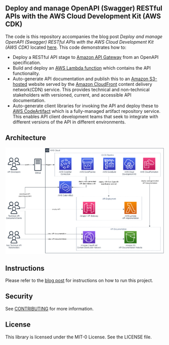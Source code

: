 ## Deploy and manage OpenAPI (Swagger) RESTful APIs with the AWS Cloud Development Kit (AWS CDK)

The code is this repository accompanies the blog post *Deploy and manage OpenAPI (Swagger) RESTful APIs with the AWS Cloud Development Kit (AWS CDK)* located [here](https://aws.amazon.com).  This code demonstrates how to:

- Deploy a RESTful API stage to [Amazon API Gateway](https://aws.amazon.com/api-gateway/) from an OpenAPI specification.
- Build and deploy an [AWS Lambda function](https://aws.amazon.com/lambda/) which contains the API functionality.
- Auto-generate API documentation and publish this to an [Amazon S3-hosted](https://aws.amazon.com/s3/) website served by the [Amazon CloudFront](https://aws.amazon.com/cloudfront/) content delivery network(CDN) service. This provides technical and non-technical stakeholders with versioned, current, and accessible API documentation.
- Auto-generate client libraries for invoking the API and deploy these to [AWS CodeArtifact](https://aws.amazon.com/codeartifact/) which is a fully-managed artifact repository service. This enables API client development teams that seek to integrate with different versions of the API in different environments.

## Architecture

![alt text](Figure-1-arch.png "Architecture")

## Instructions

Please refer to the [blog post](https://aws.amazon.com) for instructions on how to run this project.

## Security

See [CONTRIBUTING](CONTRIBUTING.md#security-issue-notifications) for more information.

## License

This library is licensed under the MIT-0 License. See the LICENSE file.

